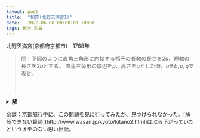 ```yaml
---
layout: post
title:  "和算(北野天満宮1)"
date:   2022-06-08 00:00:01 +0000
tags: 数学 和算
---
```


北野天満宮(京都府京都市)　1768年

> 問：下図のように直角三角形に内接する楕円の長軸の長さを$2a$、短軸の長さを$2b$とする。
> 直角三角形の底辺を$p$、高さを$q$とした時、$a$を$b,p,q$で表せ。
>
><div style="display: flex; justify-content: center;">
><p></p>
><script type="text/tikz">
\begin{tikzpicture}
  \draw (-2, 0) -> (4, 0);
  \draw (4, 0) -> (4, 4);
  \draw (4, 4) -> (-2, 0);
  \draw (2, 1) circle[x radius=2, y radius=1];
\end{tikzpicture}
></script>
></div>
<p></p>

<details>
<summary>
<strong>解</strong>
</summary>
長軸向を$\frac{b}{a}$倍してあげると、内接円の問題に変形される。ということで、記号を置き直して
<p></p>
<blockquote>
問：下図のように直角三角形に内接する円の半径を$b$とする。
直角三角形の底辺を$p$、高さを$q$とした時、$p$を$b,q$で表せ。
<div style="display: flex; justify-content: center;">
<p></p>
<script type="text/tikz">
\begin{tikzpicture}
  \draw (-0.5, 0) -> (1, 0);
  \draw (1, 0) -> (1, 2);
  \draw (1, 2) -> (-0.5, 0);
  \draw (0.5, 0.5) circle[x radius=0.5, y radius=0.5];
\end{tikzpicture}
</script>
</div>
</blockquote>
<p></p>
を解くことにする。この問題を解いて、$p$を元に戻せば解答に辿り着く。
<p></p>
さて、三平方の定理より
$$
\begin{aligned}
\sqrt{p^2+q^2}&=(p-b)+(q-b)\\
\Leftrightarrow
p^2+q^2&=(p-b)^2+2(p-b)(q-b)+(q-b)^2\\
\Leftrightarrow
p^2+q^2&=p^2-2bp+b^2\\
&+2pq-2b(p+q)+2b^2\\
&+q^2-2qb+b^2\\
\Leftrightarrow
p&=\frac{2b(b-q)}{2b-q}
\end{aligned}
$$
従って、$p\to p\frac{b}{a}$とすれば
$$
\begin{aligned}
p\frac{b}{a}&=\frac{2b(b-q)}{2b-q}\\
\therefore a&=\frac{p(q-2b)}{2(q-b)}
\end{aligned}
$$
<p></p>
<div style="text-align: right;">Q.E.D.</div>
</details>

<p></p>
余談：京都旅行中に、この問題を見に行ってみたが、見つけられなかった。[解読できない算額](http://www.wasan.jp/kyoto/kitano2.html)はぶら下がっていたというオチのない思い出話。